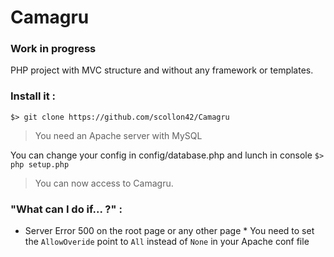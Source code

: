 # Camagru

### Work in progress

PHP project with MVC structure and without any framework or templates.

### Install it :

`$> git clone https://github.com/scollon42/Camagru`

> You need an Apache server with MySQL

You can change your config in config/database.php
and lunch in console
`$> php setup.php`

> You can now access to Camagru.

### "What can I do if... ?" :

* Server Error 500 on the root page or any other page
      * You need to set the `AllowOveride` point to `All` instead of `None` in your Apache conf file
